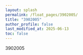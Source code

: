 ```yaml
---
layout: splash
permalink: /float_pages/3902005/
title: "3902005"
author_profile: false
last_modified_at: 2025-06-13
toc: false
---
```

 
3902005
